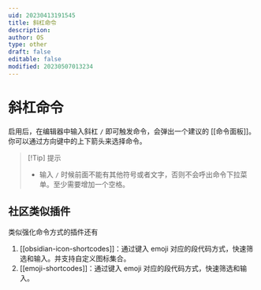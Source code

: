 ```yaml
---
uid: 20230413191545
title: 斜杠命令
description: 
author: OS
type: other
draft: false
editable: false
modified: 20230507013234
---
```


# 斜杠命令

启用后，在编辑器中输入斜杠 `/` 即可触发命令，会弹出一个建议的 [[命令面板]]。你可以通过方向键中的上下箭头来选择命令。

>[!Tip] 提示
>- 输入 `/` 时候前面不能有其他符号或者文字，否则不会呼出命令下拉菜单。至少需要增加一个空格。

## 社区类似插件

类似强化命令方式的插件还有

1. [[obsidian-icon-shortcodes]]：通过键入 emoji 对应的段代码方式，快速筛选和输入。并支持自定义图标集合。
2. [[emoji-shortcodes]]：通过键入 emoji 对应的段代码方式，快速筛选和输入。